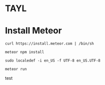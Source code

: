 # TAYL
# Install Meteor

`curl https://install.meteor.com | /bin/sh`

`meteor npm install`

`sudo localedef -i en_US -f UTF-8 en_US.UTF-8`

`meteor run`


test
